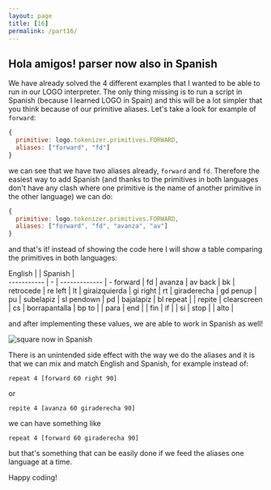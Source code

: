 ```yaml
---
layout: page
title: [16]
permalink: /part16/
---
```


## Hola amigos! parser now also in Spanish

We have already solved the 4 different examples that I wanted to be able to run in our LOGO interpreter. The only thing missing is to run a script in Spanish (because I learned LOGO in Spain) and this will be a lot simpler that you think because of our primitive aliases. Let's take a look for example of `forward`:

```javascript
{
  primitive: logo.tokenizer.primitives.FORWARD,
  aliases: ["forward", "fd"]
}
```

we can see that we have two aliases already, `forward` and `fd`. Therefore the easiest way to add Spanish (and thanks to the primitives in both languages don't have any clash where one primitive is the name of another primitive in the other language) we can do:

```javascript
{
  primitive: logo.tokenizer.primitives.FORWARD,
  aliases: ["forward", "fd", "avanza", "av"]
}
```

and that's it! instead of showing the code here I will show a table comparing the primitives in both languages:

English     |    | Spanish       |  
----------- | -  | ------------- | -
    forward | fd | avanza        | av
       back | bk | retrocede     | re
       left | lt | giraizquierda | gi
      right | rt | giraderecha   | gd
      penup | pu | subelapiz     | sl
    pendown | pd | bajalapiz     | bl
     repeat |    | repite        |
clearscreen | cs | borrapantalla | bp
         to |    | para          |
        end |    | fin           |
         if |    | si            |
       stop |    | alto          |

and after implementing these values, we are able to work in Spanish as well!

![square now in Spanish](/img/part16_square_in_spanish.gif)

There is an unintended side effect with the way we do the aliases and it is that we can mix and match English and Spanish, for example instead of:

`repeat 4 [forward 60 right 90]`

or

`repite 4 [avanza 60 giraderecha 90]`

we can have something like

`repeat 4 [forward 60 giraderecha 90]`

but that's something that can be easily done if we feed the aliases one language at a time.

Happy coding!